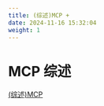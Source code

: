 ```yaml
---
title: (综述)MCP + 
date: 2024-11-16 15:32:04
weight: 1  
---
```


<p></p>
<!-- more -->

# MCP 综述
[(综述)MCP](https://candied-skunk-1ca.notion.site/Model-Context-Protocol-MCP-Landscape-Security-Threats-and-Future-Research-Directions-1e2bfe21108480409389d1bd718b7e5b?pvs=4)


